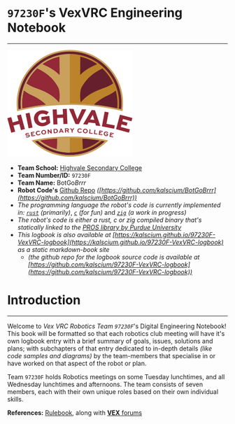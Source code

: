 # `97230F`'s VexVRC Engineering Notebook
---
![Highvale Logo](assets/logo.svg)

- **Team School:** [Highvale Secondary College](https://www.highvalesc.vic.edu.au/)
- **Team Number/ID:** `97230F`
- **Team Name:** BotGo*Brrr*
- **Robot Code's** [Github Repo](https://github.com/kalscium/BotGoBrrr) *([https://github.com/kalscium/BotGoBrrr](https://github.com/kalscium/BotGoBrrr))*
- *The programming language the robot's code is currently implemented in:* *[`rust`](https://www.rust-lang.org/)* *(primarily)*, *[`c`](https://en.wikipedia.org/wiki/C_(programming_language)) (for fun)* and *[`zig`](https://ziglang.org/)* *(a work in progress)*
- *The robot's code is either a rust, c or zig compiled binary that's statically linked to the [PROS library by Purdue University](https://pros.cs.purdue.edu)*
- *This logbook is also available at [https://kalscium.github.io/97230F-VexVRC-logbook](https://kalscium.github.io/97230F-VexVRC-logbook) as a static markdown-book site*
  - *(the github repo for the logbook source code is available at [https://github.com/kalscium/97230F-VexVRC-logbook](https://github.com/kalscium/97230F-VexVRC-logbook))*

# Introduction
---
Welcome to *Vex VRC Robotics Team `97230F`*'s Digital Engineering Notebook! This book will be formatted so that each robotics club meeting will have it's own logbook entry with a brief summary of goals, issues, solutions and plans; with subchapters of that entry dedicated to in-depth details *(like code samples and diagrams)* by the team-members that specialise in or have worked on that aspect of the robot or plan.

Team `97230F` holds Robotics meetings on some Tuesday lunchtimes, and all Wednesday lunchtimes and afternoons. The team consists of seven members, each with their own unique roles based on their own individual skills.

**References:** [Rulebook](https://content.vexrobotics.com/docs/2024-2025/v5rc-high-stakes/High-Stakes-0806.pdf), along with [**VEX** forums](https://www.vexforum.com/)
